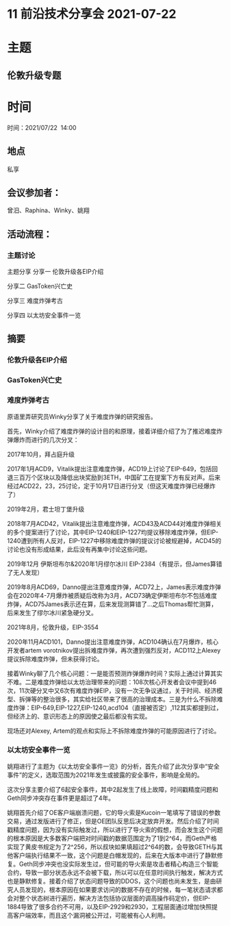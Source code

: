 

# 11 前沿技术分享会 2021-07-22

# 主题

## 伦敦升级专题

# 时间

时间：2021/07/22  14:00

## 地点

私享

## 会议参加者：

曾汨、Raphina、Winky、姚翔

  

## 活动流程：

### 主题讨论
主题分享
分享一 伦敦升级各EIP介绍

分享二 GasToken兴亡史

分享三 难度炸弹考古

分享四 以太坊安全事件一览


## 摘要

### 伦敦升级各EIP介绍

  

### GasToken兴亡史

  

### 难度炸弹考古

原语里弄研究员Winky分享了关于难度炸弹的研究报告。

首先，Winky介绍了难度炸弹的设计目的和原理，接着详细介绍了为了推迟难度炸弹爆炸而进行的几次分叉：

2017年10月，拜占庭升级

2017年1月ACD9，Vitalik提出注意难度炸弹，ACD19上讨论了EIP-649，包括回退三百万个区块以及降低出块奖励到3ETH，中国矿工在提案下方有反对声。后来经过ACD22，23，25讨论，定于10月17日进行分叉（但这天难度炸弹已经爆炸了）

2019年2月，君士坦丁堡升级

2018年7月ACD42，Vitalik提出注意难度炸弹，ACD43及ACD44对难度炸弹相关的多个提案进行了讨论，其中EIP-1240和EIP-1227均提议移除难度炸弹，但EIP-1240遭到所有人反对，EIP-1227中移除难度炸弹的提议讨论被规避掉，ACD45的讨论也没有形成结果，此后没有再集中讨论这些问题。

2019年12月 伊斯坦布尔&2020年1月缪尔冰川 EIP-2384（有提示，但James算错了无人发现）

2019年8月ACD69，Danno提出注意难度炸弹，ACD72上，James表示难度炸弹会在2020年4-7月爆炸被质疑后改称为3月，ACD73确定伊斯坦布尔不包括难度炸弹，ACD75James表示还在算，后来发现测算错了…之后Thomas帮忙测算，后来发生了缪尔冰川紧急硬分叉。

2021年8月，伦敦升级，EIP-3554

2020年11月ACD101，Danno提出注意难度炸弹，ACD104确认在7月爆炸，核心开发者artem vorotnikov提出拆难度炸弹，再次遭到强烈反对，ACD112上Alexey提议拆除难度炸弹，但未获得讨论。


接着Winky聊了几个核心问题：一是能否预测炸弹爆炸时间？实际上通过计算其实不难。二是难度炸弹给以太坊治理带来的问题：108次核心开发者会议中提到46次，11次硬分叉中又6次有难度炸弹EIP，没有一次无争议通过，关于时间、经济模型、拆弹等的整治很多，其实给社区带来了很高的治理成本。三是为什么不拆除难度炸弹：EIP-649,EIP-1227,EIP-1240,acd104（直接被否定）,112其实都提到过，但经济上的、意识形态上的原因使之最后都没有实现。

  

现场还对Alexey, Artem的观点和实际上不拆除难度炸弹的可能原因进行了讨论。

  

  

### 以太坊安全事件一览

姚翔进行了主题为《以太坊安全事件一览》的分析，首先介绍了此次分享中“安全事件”的定义，选取范围为2021年发生或披露的安全事件，影响是全局的。

这次分享主要介绍了6起安全事件，其中2起发生了线上故障，时间戳精度问题和Geth同步冲突存在事件更是超过了4年。

姚翔首先介绍了OE客户端崩溃问题，它的导火索是Kucoin一笔填写了错误的参数交易，通过发版进行了修正，但是OE团队反思后决定放弃开发。然后介绍了时间戳精度问题，因为没有实际触发过，所以进行了导火索的假想，而会发生这个问题的根本原因是大多数客户端把对时间戳的数据范围定为了1到2^64，而Geth严格实现了黄皮书规定为了2^256，所以叔块如果填超过2^64的数，会导致GETH与其他客户端执行结果不一致，这个问题是白帽发现的，后来在大版本中进行了静默修复。Geth同步冲突也没实际发生过，但可能的导火索是攻击者精心构造三个智能合约，导致一部分状态永远不会被下载，所以可以在任意时间执行触发，解决方式也是静默修复。接着介绍了状态问题导致的DDOS，这个问题也尚未发生，是由研究人员发现的，根本原因在如果要求访问的数据不存在的时候，每一笔状态请求都会对整个状态树进行遍历，解决方法包括协议层面的调高操作码定价，但EIP-1884导致了很多合约不可用，以及EIP-2929和2930，工程层面通过增加快照提高客户端效率，而且这个漏洞被公开过，可能被有心人利用。
